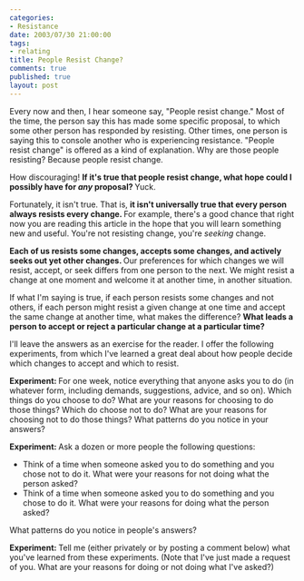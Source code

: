 ```yaml
--- 
categories: 
- Resistance
date: 2003/07/30 21:00:00
tags: 
- relating
title: People Resist Change?
comments: true
published: true
layout: post
---
```


<p> Every now and then, I hear someone say, "People resist change." Most of the time, the person say this has made some specific proposal, to which some other person has responded by resisting. Other times, one person is saying this to console another who is experiencing resistance. "People resist change" is offered as a kind of explanation. Why are those people resisting? Because people resist change. </p>
<p> How discouraging! <strong>If it's true that people resist change, what hope could I possibly have for <em>any</em> proposal? </strong> Yuck. </p>
<p> Fortunately, it isn't true. That is, <strong> it isn't universally true that every person always resists every change. </strong> For example, there's a good chance that right now you are reading this article in the hope that you will learn something new and useful. You're not resisting change, you're <em>seeking</em> change. </p>
<p>
<strong> Each of us resists some changes, accepts some changes, and actively seeks out yet other changes. </strong> Our preferences for which changes we will resist, accept, or seek differs from one person to the next. We might resist a change at one moment and welcome it at another time, in another situation. </p>
<p> If what I'm saying is true, if each person resists some changes and not others, if each person might resist a given change at one time and accept the same change at another time, what makes the difference? <strong> What leads a person to accept or reject a particular change at a particular time? </strong>
</p>
<p> I'll leave the answers as an exercise for the reader. I offer the following experiments, from which I've learned a great deal about how people decide which changes to accept and which to resist. </p>
<p>
<strong> Experiment: </strong> For one week, notice everything that anyone asks you to do (in whatever form, including demands, suggestions, advice, and so on). Which things do you choose to do? What are your reasons for choosing to do those things? Which do choose not to do? What are your reasons for choosing not to do those things? What patterns do you notice in your answers? </p>
<p>
<strong> Experiment: </strong> Ask a dozen or more people the following questions: </p>
<ul>
<li>Think of a time when someone asked you to do something     and you chose not to do it.     What were your reasons     for not doing what the person asked? </li>
<li>Think of a time when someone asked you to do something     and you chose to do it.     What were your reasons     for doing what the person asked? </li>
</ul>
<p> What patterns do you notice in people's answers? </p>
<p>
<strong> Experiment: </strong> Tell me (either privately or by posting a comment below) what you've learned from these experiments. (Note that I've just made a request of you. What are your reasons for doing or not doing what I've asked?) </p>
